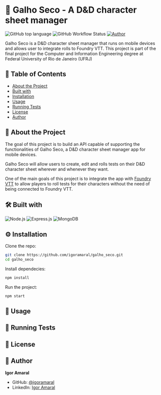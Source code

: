 <a id="readme-top"></a>

# :game_die: Galho Seco - A D&D character sheet manager

![GitHub top language](https://img.shields.io/github/languages/top/igoramaral/galho_seco)
![GitHub Workflow Status](https://img.shields.io/github/actions/workflow/status/igoramaral/galho_seco/workflow.yaml)
[![Author](https://img.shields.io/badge/Author-Igor%20Amaral-blue)](https://github.com/igoramaral)

Galho Seco is a D&D character sheet manager that runs on mobile devices and allows user to integrate rolls to Foundry VTT.
This project is part of the final project for the Computer and Information Engineering degree at Federal University of Rio de Janeiro (UFRJ)


## 📖 Table of Contents
- [About the Project](#about-the-project)
- [Built with](#built-with)
- [Installation](#installation)
- [Usage](#usage)
- [Running Tests](#running-tests)
- [License](#license)
- [Author](#author)

## 📜 About the Project

The goal of this project is to build an API capable of supporting the functionalities of Galho Seco, a D&D character sheet manager app for mobile devices.

Galho Seco will allow users to create, edit and rolls tests on their D&D character sheet wherever and whenever they want.

One of the main goals of this project is to integrate the app with [Foundry VTT](https://www.foundryvtt.com) to allow players to roll tests for their characters without the need of being connected to Foundry VTT.

## 🛠 Built with

![Node.js](https://img.shields.io/badge/Node.js-43853D?style=for-the-badge&logo=node.js&logoColor=white)
![Express.js](https://img.shields.io/badge/Express.js-000000?style=for-the-badge&logo=express&logoColor=white)
![MongoDB](https://img.shields.io/badge/MongoDB-47A248?style=for-the-badge&logo=mongodb&logoColor=white)

## ⚙️ Installation

Clone the repo:
```sh
git clone https://github.com/igoramaral/galho_seco.git
cd galho_seco
```

Install dependecies:
```sh
npm install
```

Run the project:
```sh
npm start
```

## 🚀 Usage

## 🧪 Running Tests

## 📜 License

## 👤 Author

**Igor Amaral**

- GitHub: [@igoramaral](https://github.com/igoramaral)
- LinkedIn: [Igor Amaral](https://www.linkedin.com/in/igor-db-amaral/)
